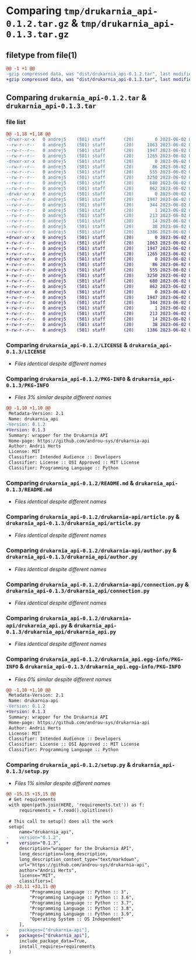 # Comparing `tmp/drukarnia_api-0.1.2.tar.gz` & `tmp/drukarnia_api-0.1.3.tar.gz`

## filetype from file(1)

```diff
@@ -1 +1 @@
-gzip compressed data, was "dist/drukarnia_api-0.1.2.tar", last modified: Fri Jun  2 05:35:33 2023, max compression
+gzip compressed data, was "dist/drukarnia_api-0.1.3.tar", last modified: Fri Jun  2 05:40:06 2023, max compression
```

## Comparing `drukarnia_api-0.1.2.tar` & `drukarnia_api-0.1.3.tar`

### file list

```diff
@@ -1,18 +1,18 @@
-drwxr-xr-x   0 andrej5    (501) staff       (20)        0 2023-06-02 05:35:33.823318 drukarnia_api-0.1.2/
--rw-r--r--   0 andrej5    (501) staff       (20)     1063 2023-06-02 04:09:32.000000 drukarnia_api-0.1.2/LICENSE
--rw-r--r--   0 andrej5    (501) staff       (20)     1947 2023-06-02 05:35:33.822557 drukarnia_api-0.1.2/PKG-INFO
--rw-r--r--   0 andrej5    (501) staff       (20)     1265 2023-06-02 04:59:01.000000 drukarnia_api-0.1.2/README.md
-drwxr-xr-x   0 andrej5    (501) staff       (20)        0 2023-06-02 05:35:33.816769 drukarnia_api-0.1.2/drukarnia-api/
--rw-r--r--   0 andrej5    (501) staff       (20)       86 2023-06-02 04:04:41.000000 drukarnia_api-0.1.2/drukarnia-api/__init__.py
--rw-r--r--   0 andrej5    (501) staff       (20)      555 2023-06-02 04:04:41.000000 drukarnia_api-0.1.2/drukarnia-api/article.py
--rw-r--r--   0 andrej5    (501) staff       (20)     3250 2023-06-02 04:04:41.000000 drukarnia_api-0.1.2/drukarnia-api/author.py
--rw-r--r--   0 andrej5    (501) staff       (20)      680 2023-06-02 04:04:41.000000 drukarnia_api-0.1.2/drukarnia-api/connection.py
--rw-r--r--   0 andrej5    (501) staff       (20)      862 2023-06-02 04:04:41.000000 drukarnia_api-0.1.2/drukarnia-api/drukarnia_api.py
-drwxr-xr-x   0 andrej5    (501) staff       (20)        0 2023-06-02 05:35:33.821393 drukarnia_api-0.1.2/drukarnia_api.egg-info/
--rw-r--r--   0 andrej5    (501) staff       (20)     1947 2023-06-02 05:35:33.000000 drukarnia_api-0.1.2/drukarnia_api.egg-info/PKG-INFO
--rw-r--r--   0 andrej5    (501) staff       (20)      344 2023-06-02 05:35:33.000000 drukarnia_api-0.1.2/drukarnia_api.egg-info/SOURCES.txt
--rw-r--r--   0 andrej5    (501) staff       (20)        1 2023-06-02 05:35:33.000000 drukarnia_api-0.1.2/drukarnia_api.egg-info/dependency_links.txt
--rw-r--r--   0 andrej5    (501) staff       (20)      213 2023-06-02 05:35:33.000000 drukarnia_api-0.1.2/drukarnia_api.egg-info/requires.txt
--rw-r--r--   0 andrej5    (501) staff       (20)       14 2023-06-02 05:35:33.000000 drukarnia_api-0.1.2/drukarnia_api.egg-info/top_level.txt
--rw-r--r--   0 andrej5    (501) staff       (20)       38 2023-06-02 05:35:33.823629 drukarnia_api-0.1.2/setup.cfg
--rw-r--r--   0 andrej5    (501) staff       (20)     1386 2023-06-02 05:35:31.000000 drukarnia_api-0.1.2/setup.py
+drwxr-xr-x   0 andrej5    (501) staff       (20)        0 2023-06-02 05:40:06.533807 drukarnia_api-0.1.3/
+-rw-r--r--   0 andrej5    (501) staff       (20)     1063 2023-06-02 04:09:32.000000 drukarnia_api-0.1.3/LICENSE
+-rw-r--r--   0 andrej5    (501) staff       (20)     1947 2023-06-02 05:40:06.532971 drukarnia_api-0.1.3/PKG-INFO
+-rw-r--r--   0 andrej5    (501) staff       (20)     1265 2023-06-02 04:59:01.000000 drukarnia_api-0.1.3/README.md
+drwxr-xr-x   0 andrej5    (501) staff       (20)        0 2023-06-02 05:40:06.522035 drukarnia_api-0.1.3/drukarnia_api/
+-rw-r--r--   0 andrej5    (501) staff       (20)       86 2023-06-02 04:04:41.000000 drukarnia_api-0.1.3/drukarnia_api/__init__.py
+-rw-r--r--   0 andrej5    (501) staff       (20)      555 2023-06-02 04:04:41.000000 drukarnia_api-0.1.3/drukarnia_api/article.py
+-rw-r--r--   0 andrej5    (501) staff       (20)     3250 2023-06-02 04:04:41.000000 drukarnia_api-0.1.3/drukarnia_api/author.py
+-rw-r--r--   0 andrej5    (501) staff       (20)      680 2023-06-02 04:04:41.000000 drukarnia_api-0.1.3/drukarnia_api/connection.py
+-rw-r--r--   0 andrej5    (501) staff       (20)      862 2023-06-02 04:04:41.000000 drukarnia_api-0.1.3/drukarnia_api/drukarnia_api.py
+drwxr-xr-x   0 andrej5    (501) staff       (20)        0 2023-06-02 05:40:06.531257 drukarnia_api-0.1.3/drukarnia_api.egg-info/
+-rw-r--r--   0 andrej5    (501) staff       (20)     1947 2023-06-02 05:40:06.000000 drukarnia_api-0.1.3/drukarnia_api.egg-info/PKG-INFO
+-rw-r--r--   0 andrej5    (501) staff       (20)      344 2023-06-02 05:40:06.000000 drukarnia_api-0.1.3/drukarnia_api.egg-info/SOURCES.txt
+-rw-r--r--   0 andrej5    (501) staff       (20)        1 2023-06-02 05:40:06.000000 drukarnia_api-0.1.3/drukarnia_api.egg-info/dependency_links.txt
+-rw-r--r--   0 andrej5    (501) staff       (20)      213 2023-06-02 05:40:06.000000 drukarnia_api-0.1.3/drukarnia_api.egg-info/requires.txt
+-rw-r--r--   0 andrej5    (501) staff       (20)       14 2023-06-02 05:40:06.000000 drukarnia_api-0.1.3/drukarnia_api.egg-info/top_level.txt
+-rw-r--r--   0 andrej5    (501) staff       (20)       38 2023-06-02 05:40:06.534183 drukarnia_api-0.1.3/setup.cfg
+-rw-r--r--   0 andrej5    (501) staff       (20)     1386 2023-06-02 05:39:53.000000 drukarnia_api-0.1.3/setup.py
```

### Comparing `drukarnia_api-0.1.2/LICENSE` & `drukarnia_api-0.1.3/LICENSE`

 * *Files identical despite different names*

### Comparing `drukarnia_api-0.1.2/PKG-INFO` & `drukarnia_api-0.1.3/PKG-INFO`

 * *Files 3% similar despite different names*

```diff
@@ -1,10 +1,10 @@
 Metadata-Version: 2.1
 Name: drukarnia_api
-Version: 0.1.2
+Version: 0.1.3
 Summary: wrapper for the Drukarnia API
 Home-page: https://github.com/androu-sys/drukarnia-api
 Author: Andrii Herts
 License: MIT
 Classifier: Intended Audience :: Developers
 Classifier: License :: OSI Approved :: MIT License
 Classifier: Programming Language :: Python
```

### Comparing `drukarnia_api-0.1.2/README.md` & `drukarnia_api-0.1.3/README.md`

 * *Files identical despite different names*

### Comparing `drukarnia_api-0.1.2/drukarnia-api/article.py` & `drukarnia_api-0.1.3/drukarnia_api/article.py`

 * *Files identical despite different names*

### Comparing `drukarnia_api-0.1.2/drukarnia-api/author.py` & `drukarnia_api-0.1.3/drukarnia_api/author.py`

 * *Files identical despite different names*

### Comparing `drukarnia_api-0.1.2/drukarnia-api/connection.py` & `drukarnia_api-0.1.3/drukarnia_api/connection.py`

 * *Files identical despite different names*

### Comparing `drukarnia_api-0.1.2/drukarnia-api/drukarnia_api.py` & `drukarnia_api-0.1.3/drukarnia_api/drukarnia_api.py`

 * *Files identical despite different names*

### Comparing `drukarnia_api-0.1.2/drukarnia_api.egg-info/PKG-INFO` & `drukarnia_api-0.1.3/drukarnia_api.egg-info/PKG-INFO`

 * *Files 0% similar despite different names*

```diff
@@ -1,10 +1,10 @@
 Metadata-Version: 2.1
 Name: drukarnia-api
-Version: 0.1.2
+Version: 0.1.3
 Summary: wrapper for the Drukarnia API
 Home-page: https://github.com/androu-sys/drukarnia-api
 Author: Andrii Herts
 License: MIT
 Classifier: Intended Audience :: Developers
 Classifier: License :: OSI Approved :: MIT License
 Classifier: Programming Language :: Python
```

### Comparing `drukarnia_api-0.1.2/setup.py` & `drukarnia_api-0.1.3/setup.py`

 * *Files 1% similar despite different names*

```diff
@@ -15,15 +15,15 @@
 # Get requirements
 with open(path.join(HERE, 'requirements.txt')) as f:
     requirements = f.read().splitlines()
 
 # This call to setup() does all the work
 setup(
     name="drukarnia_api",
-    version="0.1.2",
+    version="0.1.3",
     description="wrapper for the Drukarnia API",
     long_description=long_description,
     long_description_content_type="text/markdown",
     url="https://github.com/androu-sys/drukarnia-api",
     author="Andrii Herts",
     license="MIT",
     classifiers=[
@@ -33,11 +33,11 @@
         "Programming Language :: Python :: 3",
         "Programming Language :: Python :: 3.6",
         "Programming Language :: Python :: 3.7",
         "Programming Language :: Python :: 3.8",
         "Programming Language :: Python :: 3.9",
         "Operating System :: OS Independent"
     ],
-    packages=["drukarnia-api"],
+    packages=["drukarnia_api"],
     include_package_data=True,
     install_requires=requirements
 )
```


